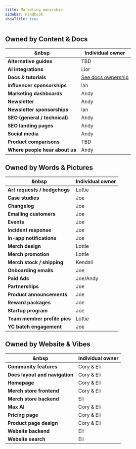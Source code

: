 ```yaml
---
title: Marketing ownership
sidebar: Handbook
showTitle: true
---
```


## Owned by Content & Docs

| &nbsp                           | **Individual owner** |
|---------------------------------|----------------------|
| **Alternative guides**          | TBD                  |
| **AI integrations**             | Lior                 |
| **Docs & tutorials**            | [See docs ownership](/handbook/content-and-docs/docs)   |
| **Influencer sponsorships**     | Ian                  |
| **Marketing dashboards**        | Andy                 |
| **Newsletter**                  | Andy                 |
| **Newsletter sponsorships**     | Ian                  |
| **SEO (general / technical)**   | Andy                 |
| **SEO landing pages**           | Andy                 |
| **Social media**                | Andy                 |
| **Product comparisons**         | TBD                  |
| **Where people hear about us**  | Andy                 |

## Owned by Words & Pictures

| &nbsp                                   | **Individual owner** |
|-----------------------------------------|----------------------|
| **Art requests / hedgehogs**            | Lottie               |
| **Case studies**                        | Joe                  |
| **Changelog**                           | Joe                  |
| **Emailing customers**                  | Joe                  |
| **Events**                              | Joe                  |
| **Incident response**                   | Joe                  |
| **In-app notifications**                | Joe                  |
| **Merch design**                        | Lottie               |
| **Merch promotion**                     | Lottie               |
| **Merch stock / shipping**              | Kendall              |
| **Onboarding emails**                   | Joe                  |
| **Paid Ads**                            | Joe/Andy             |
| **Partnerships**                        | Joe                  |
| **Product announcements**               | Joe                  |
| **Reward packages**                     | Joe                  |
| **Startup program**                     | Joe                  |
| **Team member profile pics**            | Lottie               |
| **YC batch engagement**                 | Joe                  |

## Owned by Website & Vibes

| &nbsp                                   | **Individual owner** |
|-----------------------------------------|----------------------|
| **Community features**                  | Cory & Eli           |
| **Docs layout and navigation**          | Cory & Eli           |
| **Homepage**                            | Cory & Eli           |
| **Merch store frontend**                | Cory & Eli           |
| **Merch store backend**                 | Eli                  |
| **Max AI**                              | Cory & Eli           |
| **Pricing page**                        | Cory & Eli           |
| **Product page design**                 | Cory & Eli           |
| **Website backend**                     | Eli                  |
| **Website search**                      | Eli                  |


 